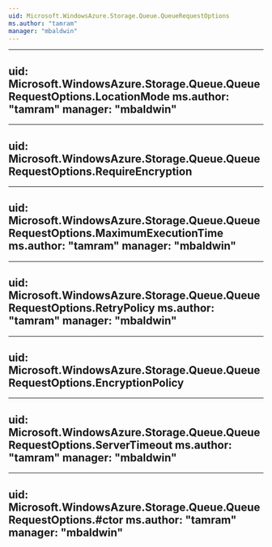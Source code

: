 ```yaml
---
uid: Microsoft.WindowsAzure.Storage.Queue.QueueRequestOptions
ms.author: "tamram"
manager: "mbaldwin"
---
```


---
uid: Microsoft.WindowsAzure.Storage.Queue.QueueRequestOptions.LocationMode
ms.author: "tamram"
manager: "mbaldwin"
---

---
uid: Microsoft.WindowsAzure.Storage.Queue.QueueRequestOptions.RequireEncryption
---

---
uid: Microsoft.WindowsAzure.Storage.Queue.QueueRequestOptions.MaximumExecutionTime
ms.author: "tamram"
manager: "mbaldwin"
---

---
uid: Microsoft.WindowsAzure.Storage.Queue.QueueRequestOptions.RetryPolicy
ms.author: "tamram"
manager: "mbaldwin"
---

---
uid: Microsoft.WindowsAzure.Storage.Queue.QueueRequestOptions.EncryptionPolicy
---

---
uid: Microsoft.WindowsAzure.Storage.Queue.QueueRequestOptions.ServerTimeout
ms.author: "tamram"
manager: "mbaldwin"
---

---
uid: Microsoft.WindowsAzure.Storage.Queue.QueueRequestOptions.#ctor
ms.author: "tamram"
manager: "mbaldwin"
---
